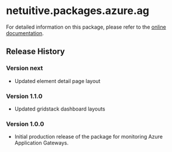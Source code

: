 # netuitive.packages.azure.ag

For detailed information on this package, please refer to the [online documentation](https://help.netuitive.com/Content/Integrations/microsoft_azure.htm).

## Release History

### Version next

* Updated element detail page layout

### Version 1.1.0

* Updated gridstack dashboard layouts

### Version 1.0.0

* Initial production release of the package for monitoring Azure Application Gateways.
